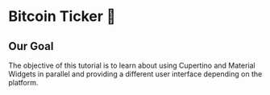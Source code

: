 
# Bitcoin Ticker 🤑

## Our Goal

The objective of this tutorial is to learn about using Cupertino and Material Widgets in parallel and providing a different user interface depending on the platform.

